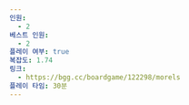 ```yaml
---
인원:
  - 2
베스트 인원:
  - 2
플레이 여부: true
복잡도: 1.74
링크:
  - https://bgg.cc/boardgame/122298/morels
플레이 타임: 30분
---
```

